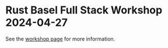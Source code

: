 # Rust Basel Full Stack Workshop 2024-04-27

See the [workshop page](https://rust-basel.ch/fullstack-rust-workshop/) for more information.
